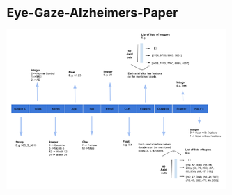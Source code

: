 # Eye-Gaze-Alzheimers-Paper

![Explanation of dataframe](https://github.com/AnonymousAlzheimersGaze/Eye-Gaze-Alzheimers-Paper/blob/main/images/Explanation_Dataframe.png)
